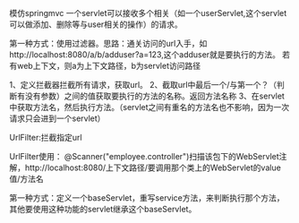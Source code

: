 模仿springmvc 一个servlet可以接收多个相关（如一个userServlet,这个servlet可以做添加、删除等与user相关的操作）的请求。

第一种方式：使用过滤器。思路：通关访问的url入手，如http://localhost:8080/a/b/adduser?a=123,这个adduser就是要执行的方法。
若有web上下文，则a为上下文路径，b为servlet访问路径

1、定义拦截器拦截所有请求，获取url。
2、截取url中最后一个/与第一个？（判断有没有参数）之间的值获取要执行的方法的名称。返回方法名称
3、在servlet中获取方法名，然后执行方法。（servlet之间有重名的方法名也不影响，因为一次请求只会进到一个servlet）


UrlFilter:拦截指定url

UrlFilter使用：
@Scanner("employee.controller")扫描该包下的WebServlet注解，http://localhost:8080/上下文路径/要调用那个类上的WebServlet的value值/方法名

第一种方式：定义一个baseServlet，重写service方法，来判断执行那个方法，其他要使用这种功能的servlet继承这个baseServlet。